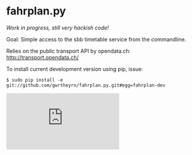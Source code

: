 fahrplan.py
===========

*Work in progress, still very hackish code!*

Goal: Simple access to the sbb timetable service from the commandline.

Relies on the public transport API by opendata.ch: http://transport.opendata.ch/

To install current development version using pip, issue:

    $ sudo pip install -e git://github.com/gwrtheyrn/fahrplan.py.git#egg=fahrplan-dev

![Screenshot](http://make.opendata.ch/lib/exe/fetch.php?media=project:20120331_160821.png)
